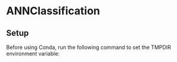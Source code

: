 # ANNClassification

## Setup

Before using Conda, run the following command to set the TMPDIR environment variable:

